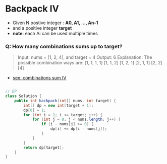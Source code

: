 # Backpack IV
- Given N postive integer : **A0, A1, ..., An-1**
- and a positive integer **target**
- **note**: each Ai can be used multiple times
### Q: How many combinations sums up to target?

>Input: nums = [1, 2, 4], and target = 4
>Output: 6
>Explanation:
>The possible combination ways are:
>[1, 1, 1, 1]
>[1, 1, 2]
>[1, 2, 1]
>[2, 1, 1]
>[2, 2]
>[4]

* [see: combinations sum IV](combination-sum-iv.md)

```java

// DP
class Solution {
    public int backpack(int[] nums, int target) {
        int[] dp = new int[target + 1];
        dp[0] = 1;
        for (int i = 1; i <= target; i++) {
            for (int j = 0; j < nums.length; j++) {
                if (i - nums[j] >= 0) {
                    dp[i] += dp[i - nums[j]];
                }
            }
        }
        return dp[target];
    }
}
```
